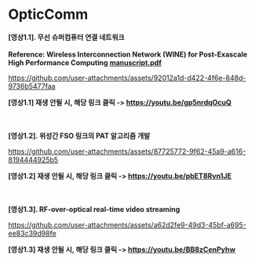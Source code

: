 # OpticComm
**[영상1.1]. 무선 슈퍼컴퓨터 연결 네트워크**
<br>
<br>
**Reference: Wireless Interconnection Network (WINE) for Post-Exascale High Performance Computing [manuscript.pdf](https://github.com/user-attachments/files/18051900/manuscript.pdf)**

https://github.com/user-attachments/assets/92012a1d-d422-4f6e-848d-9736b5477faa

**[영상1.1] 재생 안될 시, 해당 링크 클릭 -> https://youtu.be/gp5nrdqOcuQ**
<br>
<br>
<br>

**[영상1.2]. 위성간 FSO 링크의 PAT 알고리즘 개발**

https://github.com/user-attachments/assets/87725772-9f62-45a9-a616-8194444925b5

**[영상1.2] 재생 안될 시, 해당 링크 클릭 -> https://youtu.be/pbET8Rvn1JE**
<br>
<br>
<br>

**[영상1.3]. RF-over-optical real-time video streaming**

https://github.com/user-attachments/assets/a62d2fe9-49d3-45bf-a695-ee83c39d98fe

**[영상1.3] 재생 안될 시, 해당 링크 클릭 -> https://youtu.be/BB8zCenPyhw**
